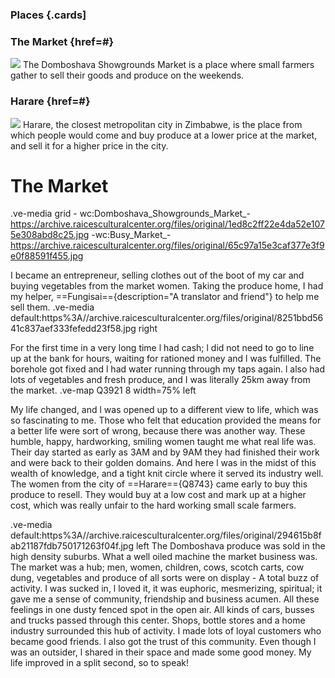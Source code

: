 ### Places {.cards]

### The Market {href=#}

![](https://archive.raicesculturalcenter.org/files/original/1ed8c2ff22e4da52e1075e308abd8c25.jpg)
The Domboshava Showgrounds Market is a place where small farmers gather to sell their goods and produce on the weekends. 

### Harare {href=#}

![](https://archive.raicesculturalcenter.org/files/original/65c97a15e3caf377e3f9e0f88591f455.jpg) 
Harare, the closest metropolitan city in Zimbabwe, is the place from which people would come and buy produce at a lower price at the market, and sell it for a higher price in the city. 


# The Market
.ve-media grid
    - wc:Domboshava_Showgrounds_Market_-https://archive.raicesculturalcenter.org/files/original/1ed8c2ff22e4da52e1075e308abd8c25.jpg 
    -wc:Busy_Market_-https://archive.raicesculturalcenter.org/files/original/65c97a15e3caf377e3f9e0f88591f455.jpg 
 
I became an entrepreneur, selling clothes out of the boot of my car and buying vegetables from the market women. Taking the produce home, I had my helper,
==Fungisai=={description="A translator and friend"}
to help me sell them. 
.ve-media default:https%3A//archive.raicesculturalcenter.org/files/original/8251bbd5641c837aef333fefedd23f58.jpg right

For the first time in a very long time l had cash; l did not need to go to line up at the bank for hours, waiting for rationed money and l was fulfilled. The borehole got fixed and l had water running through my taps again. l also had lots of vegetables and fresh produce, and I was literally 25km away from the market.
.ve-map Q3921 8 width=75% left

My life changed, and l was opened up to a different view to life, which was so fascinating to me. Those who felt that education provided the means for a better life were sort of wrong, because there was another way. These humble, happy, hardworking, smiling women taught me what real life was. Their day started as early as 3AM and by 9AM they had finished their work and were back to their golden domains. And here l was in the midst of this wealth of knowledge, and a tight knit circle where it served its industry well. The women from the city of ==Harare=={Q8743} came early to buy this produce to resell. They would buy at a low cost and mark up at a higher cost, which was really unfair to the hard working small scale farmers. 

.ve-media default:https%3A//archive.raicesculturalcenter.org/files/original/294615b8fab21187fdb750171263f04f.jpg left
The Domboshava produce was sold in the high density suburbs. What a well oiled machine the market business was. The market was a hub; men, women, children, cows, scotch carts, cow dung, vegetables and produce of all sorts were on display - A total buzz of activity. I was sucked in, l loved it, it was euphoric, mesmerizing, spiritual; it gave me a sense of community, friendship and business acumen. All these feelings in one dusty fenced spot in the open air. All kinds of cars, busses and trucks passed through this center. Shops, bottle stores and a home industry surrounded this hub of activity. I made lots of loyal customers who became good friends. l also got the trust of this community. Even though I was an outsider, l shared in their space and made some good money. My life improved in a split second, so to speak! 


         
      
      



